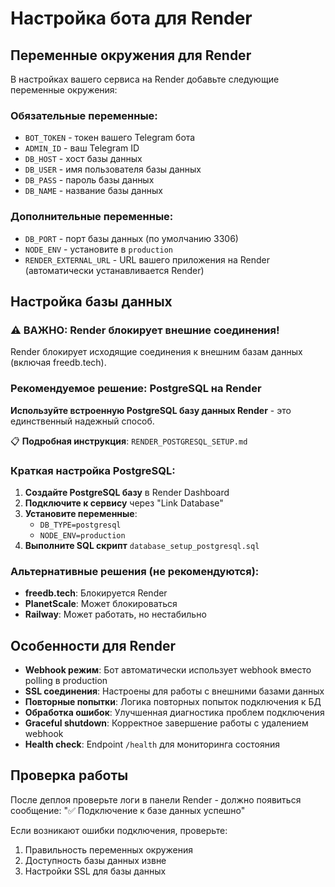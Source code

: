 # Настройка бота для Render

## Переменные окружения для Render

В настройках вашего сервиса на Render добавьте следующие переменные окружения:

### Обязательные переменные:

- `BOT_TOKEN` - токен вашего Telegram бота
- `ADMIN_ID` - ваш Telegram ID
- `DB_HOST` - хост базы данных
- `DB_USER` - имя пользователя базы данных
- `DB_PASS` - пароль базы данных
- `DB_NAME` - название базы данных

### Дополнительные переменные:

- `DB_PORT` - порт базы данных (по умолчанию 3306)
- `NODE_ENV` - установите в `production`
- `RENDER_EXTERNAL_URL` - URL вашего приложения на Render (автоматически устанавливается Render)

## Настройка базы данных

### ⚠️ ВАЖНО: Render блокирует внешние соединения!

Render блокирует исходящие соединения к внешним базам данных (включая freedb.tech).

### Рекомендуемое решение: PostgreSQL на Render

**Используйте встроенную PostgreSQL базу данных Render** - это единственный надежный способ.

📋 **Подробная инструкция**: `RENDER_POSTGRESQL_SETUP.md`

### Краткая настройка PostgreSQL:

1. **Создайте PostgreSQL базу** в Render Dashboard
2. **Подключите к сервису** через "Link Database"
3. **Установите переменные**:
   - `DB_TYPE=postgresql`
   - `NODE_ENV=production`
4. **Выполните SQL скрипт** `database_setup_postgresql.sql`

### Альтернативные решения (не рекомендуются):

- **freedb.tech**: Блокируется Render
- **PlanetScale**: Может блокироваться
- **Railway**: Может работать, но нестабильно

## Особенности для Render

- **Webhook режим**: Бот автоматически использует webhook вместо polling в production
- **SSL соединения**: Настроены для работы с внешними базами данных
- **Повторные попытки**: Логика повторных попыток подключения к БД
- **Обработка ошибок**: Улучшенная диагностика проблем подключения
- **Graceful shutdown**: Корректное завершение работы с удалением webhook
- **Health check**: Endpoint `/health` для мониторинга состояния

## Проверка работы

После деплоя проверьте логи в панели Render - должно появиться сообщение:
"✅ Подключение к базе данных успешно"

Если возникают ошибки подключения, проверьте:

1. Правильность переменных окружения
2. Доступность базы данных извне
3. Настройки SSL для базы данных
